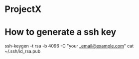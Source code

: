 # ProjectX

# How to generate a ssh key
ssh-keygen -t rsa -b 4096 -C "your _email@example.com"
cat ~/.ssh/id_rsa.pub
